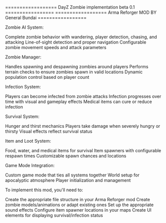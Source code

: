 ================== DayZ Zombie implementation beta 0.1 =================
================== Arma Reforger MOD BY General Bundai =================


Zombie AI System:

Complete zombie behavior with wandering, player detection, chasing, and attacking
Line-of-sight detection and proper navigation
Configurable zombie movement speeds and attack parameters


Zombie Manager:

Handles spawning and despawning zombies around players
Performs terrain checks to ensure zombies spawn in valid locations
Dynamic population control based on player count


Infection System:

Players can become infected from zombie attacks
Infection progresses over time with visual and gameplay effects
Medical items can cure or reduce infection


Survival System:

Hunger and thirst mechanics
Players take damage when severely hungry or thirsty
Visual effects reflect survival status


Item and Loot System:

Food, water, and medical items for survival
Item spawners with configurable respawn times
Customizable spawn chances and locations


Game Mode Integration:

Custom game mode that ties all systems together
World setup for apocalyptic atmosphere
Player initialization and management



To implement this mod, you'll need to:

Create the appropriate file structure in your Arma Reforger mod
Create zombie models/animations or adapt existing ones
Set up the appropriate sound effects
Configure item spawner locations in your maps
Create UI elements for displaying survival/infection status
